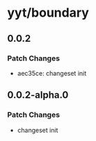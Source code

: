 # yyt/boundary

## 0.0.2

### Patch Changes

- aec35ce: changeset init

## 0.0.2-alpha.0

### Patch Changes

- changeset init
